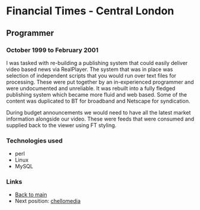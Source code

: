 # Financial Times - Central London

## Programmer
### October 1999 to February 2001

I was tasked with re-building a publishing system that could easily deliver video based news via RealPlayer. The system that was in place was selection of independent scripts that you would run over text files for processing. These were put together by an in-experienced programmer and were undocumented and unreliable. It was rebuilt into a fully fledged publishing system which became more fluid and web based. Some of the content was duplicated to BT for broadband and Netscape for syndication.

During budget announcements we would need to have all the latest market information alongside our video. These were feeds that were consumed and supplied back to the viewer using FT styling.

### Technologies used

* perl
* Linux
* MySQL

### Links

* [Back to main](/)
* Next position: [chellomedia](chello.md)
